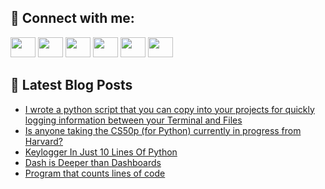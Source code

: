 ## 🔎 Connect with me:
[<img height="32" width="40" src="https://cdn.jsdelivr.net/npm/simple-icons@v5/icons/telegram.svg" />](https://t.me/bullbesh)
[<img height="32" width="40" src="https://cdn.jsdelivr.net/npm/simple-icons@v5/icons/vk.svg" />](https://vk.com/bullbesh)
[<img height="32" width="40" src="https://cdn.jsdelivr.net/npm/simple-icons@v5/icons/twitter.svg" />](https://twitter.com/bullbesh1)
[<img height="32" width="40" src="https://cdn.jsdelivr.net/npm/simple-icons@v5/icons/instagram.svg" />](https://www.instagram.com/bullbesh)
[<img height="32" width="40" src="https://cdn.jsdelivr.net/npm/simple-icons@v5/icons/reddit.svg" />](https://www.reddit.com/user/bullbesh)
[<img height="32" width="40" src="https://cdn.jsdelivr.net/npm/simple-icons@v5/icons/youtube.svg" />](https://www.youtube.com/channel/UCtfjRs6uzgq5mfm8S06WTcg)

## 📕 Latest Blog Posts
<!-- BLOG-POST-LIST:START -->
- [I wrote a python script that you can copy into your projects for quickly logging information between your Terminal and Files](https://www.reddit.com/r/Python/comments/u7gw5z/i_wrote_a_python_script_that_you_can_copy_into/)
- [Is anyone taking the CS50p &lpar;for Python&rpar; currently in progress from Harvard?](https://www.reddit.com/r/Python/comments/u7g0ix/is_anyone_taking_the_cs50p_for_python_currently/)
- [Keylogger In Just 10 Lines Of Python](https://www.reddit.com/r/Python/comments/u7fczz/keylogger_in_just_10_lines_of_python/)
- [Dash is Deeper than Dashboards](https://www.reddit.com/r/Python/comments/u7emja/dash_is_deeper_than_dashboards/)
- [Program that counts lines of code](https://www.reddit.com/r/Python/comments/u7e96y/program_that_counts_lines_of_code/)
<!-- BLOG-POST-LIST:END -->
